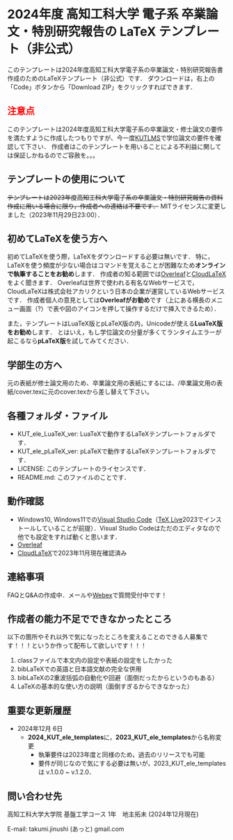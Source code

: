 # 2024年度 高知工科大学 電子系 卒業論文・特別研究報告の LaTeX テンプレート（非公式）
このテンプレートは2024年度高知工科大学電子系の卒業論文・特別研究報告書作成のためのLaTeXテンプレート（非公式）です．
ダウンロードは，右上の「Code」ボタンから「Download ZIP」をクリックすればできます．

## <span style="color: red; ">注意点</span>
このテンプレートは2024年度高知工科大学電子系の卒業論文・修士論文の要件を満たすように作成したつもりですが、今一度[KUTLMS](https://lms.kochi-tech.ac.jp/)で学位論文の要件を確認して下さい．
作成者はこのテンプレートを用いることによる不利益に関しては保証しかねるのでご容赦を。。。

## テンプレートの使用について
~~テンプレートは2023年度高知工科大学電子系の卒業論文・特別研究報告の資料作成に用いる場合に限り，作成者への連絡は不要です．~~ 
MITライセンスに変更しました（2023年11月29日23:00）．

## 初めてLaTeXを使う方へ
初めてLaTeXを使う際，LaTeXをダウンロードする必要は無いです．
特に，LaTeXを使う頻度が少ない場合はコマンドを覚えることが困難なため**オンラインで執筆することをお勧め**します．
作成者の知る範囲では[Overleaf](https://www.overleaf.com)と[CloudLaTeX](https://cloudlatex.io)をよく聞きます．
Overleafは世界で使われる有名なWebサービスで，CloudLaTeXは株式会社アカリクという日本の企業が運営しているWebサービスです．
作成者個人の意見としては**Overleafがお勧め**です（上にある横長のメニュー画面（?）で表や図のアイコンを押して操作するだけで挿入できるため）．

また，テンプレートはLuaTeX版とpLaTeX版の内，Unicodeが使える**LuaTeX版をお勧め**します．
とはいえ，もし学位論文の分量が多くてランタイムエラーが起こるなら**pLaTeX版**を試してみてください．

## 学部生の方へ
元の表紙が修士論文用のため、卒業論文用の表紙にするには、/卒業論文用の表紙/cover.texに元のcover.texから差し替えて下さい。

## 各種フォルダ・ファイル
- KUT_ele_LuaTeX_ver: LuaTeXで動作するLaTeXテンプレートフォルダです．
- KUT_ele_pLaTeX_ver: pLaTeXで動作するLaTeXテンプレートフォルダです．
- LICENSE: このテンプレートのライセンスです．
- README.md: このファイルのことです．

## 動作確認
- Windows10, Windows11での[Visual Studio Code](https://code.visualstudio.com/)（[TeX Live](https://texwiki.texjp.org/?TeX%20Live)2023でインストールしていることが前提）．Visual Studio Codeはただのエディタなので他でも設定をすれば動くと思います．
- [Overleaf](https://www.overleaf.com)
- [CloudLaTeX](https://cloudlatex.io)で2023年11月現在確認済み

## 連絡事項
FAQとQ&Aの作成中．メールや[Webex](https://www.webex.com/ja/index.html)で質問受付中です！

## 作成者の能力不足でできなかったところ
以下の箇所やそれ以外で気になったところを変えることのできる人募集です！！！というか作って配布して欲しいです！！！
1. classファイルで本文内の設定や表紙の設定をしたかった
2. bibLaTeXでの英語と日本語文献の完全な併用
3. bibLaTeXの2重波括弧の自動化や回避（面倒だったからというのもある）
4. LaTeXの基本的な使い方の説明（面倒すぎるからできなかった）

## 重要な更新履歴
* 2024年12月 6日
  - **2024_KUT_ele_templates**に，**2023_KUT_ele_templates**から名称変更
    - 執筆要件は2023年度と同様のため，過去のリリースでも可能
    - 要件が同じなので気にする必要は無いが，2023_KUT_ele_templatesは v.1.0.0 ~ v.1.2.0．

## 問い合わせ先
高知工科大学大学院 基盤工学コース 1年　地主拓未 (2024年12月現在)

E-mail: takumi.jinushi (あっと) gmail.com
